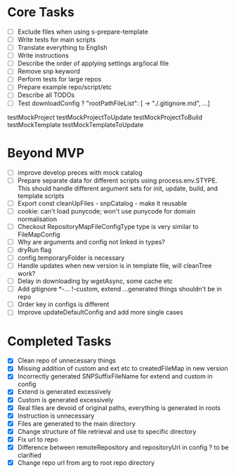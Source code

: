 # Core Tasks

- [ ] Exclude files when using s-prepare-template
- [ ] Write tests for main scripts
- [ ] Translate everything to English
- [ ] Write instructions
- [ ] Describe the order of applying settings arg/local file
- [ ] Remove snp keyword
- [ ] Perform tests for large repos
- [ ] Prepare example repo/script/etc
- [ ] Describe all TODOs
- [ ] Test downloadConfig ? "rootPathFileList": [ -> "./.gitignore.md", ...]

testMockProject
testMockProjectToUpdate
testMockProjectToBuild
testMockTemplate
testMockTemplateToUpdate

# Beyond MVP

- [ ] improve develop preces with mock catalog
- [ ] Prepare separate data for different scripts using process.env.STYPE. This should handle different argument sets for init, update, build, and template scripts
- [ ] Export const cleanUpFiles - snpCatalog - make it reusable
- [ ] cookie: can't load punycode; won't use punycode for domain normalisation
- [ ] Checkout RepositoryMapFileConfigType type is very similar to FileMapConfig
- [ ] Why are arguments and config not linked in types?
- [ ] dryRun flag
- [ ] config.temporaryFolder is necessary
- [ ] Handle updates when new version is in template file, will cleanTree work?
- [ ] Delay in downloading by wgetAsync, some cache etc
- [ ] Add gitignore \*-... !-custom, extend ...generated things shouldn't be in repo
- [ ] Order key in configs is different
- [ ] Improve updateDefaultConfig and add more single cases

# Completed Tasks

- [x] Clean repo of unnecessary things
- [x] Missing addition of custom and ext etc to createdFileMap in new version
- [x] Incorrectly generated SNPSuffixFileName for extend and custom in config
- [x] Extend is generated excessively
- [x] Custom is generated excessively
- [x] Real files are devoid of original paths, everything is generated in roots
- [x] Instruction is unnecessary
- [x] Files are generated to the main directory
- [x] Change structure of file retrieval and use to specific directory
- [x] Fix url to repo
- [x] Difference between remoteRepository and repositoryUrl in config ? to be clarified
- [x] Change repo url from arg to root repo directory
